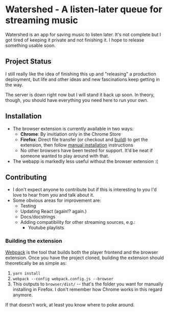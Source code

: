 # Watershed - A listen-later queue for streaming music

Watershed is an app for saving music to listen later. It's not complete but I got tired of keeping it private and not finishing it. I hope to release something usable soon.

## Project Status
I still really like the idea of finishing this up and "releasing" a production deployment, but life and other ideas and new fascinations keep getting in the way.

The server is down right now but I will stand it back up soon. In theory, though, you should have everything you need here to run your own.

## Installation
* The browser extension is currently available in two ways:
  * **Chrome**: By invitiation only in the Chrome Store
  * **Firefox**: Direct file transfer (or checkout and [build](#build)) to get the extension, then follow [manual installation](https://extensionworkshop.com/documentation/develop/temporary-installation-in-firefox/) instructions
  * No other browsers have been tested for support. It'd be neat if someone wanted to play around with that.
* The webapp is markedly less useful without the browser extension :(

## Contributing
* I don't expect anyone to contribute but if this is interesting to you I'd love to hear from you and talk about it.
* Some obvious areas for improvement are:
  * Testing
  * Updating React (again!? again.)
  * Docs/docstrings
  * Adding compatibility for other streaming sources, e.g.:
    * Youtube playlists

<a name="build"></a>
### Building the extension
[Webpack](https://webpack.js.org/) is the tool that builds both the player frontend and the browser extension. Once you have the project cloned, building the extension should theoretically be as simple as:

1. `yarn install`
2. `webpack --config webpack.config.js --browser`
3. This outputs to `browser/dist/` -- that's the folder you want for manually installing in Firefox. I don't remember how Chrome works in this regard anymore.

If that doesn't work, at least you know where to poke around.
